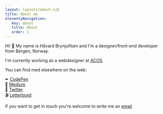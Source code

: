 ```yaml
---
layout: layouts/about.njk
title: About me
eleventyNavigation:
   key: about
   title: About
   order: 1
---
```


Hi! 👋 My name is Håvard Brynjulfsen and I'm a designer/front-end developer from Bergen, Norway.

I'm currently working as a webdesigner at [ACOS](https://acos.no).

You can find med elsewhere on the web:

✒ [CodePen](https://codepen.io/havardob/) <br />📜 [Medium](https://medium.com/@havard.brynjulfsen) <br />🐤 [Twitter](https://twitter.com/brynjulfs1) <br />🎬 [Letterboxd](https://letterboxd.com/havardob/)

If you want to get in touch you're welcome to write me an [email](mailto:havardob@hotmail.com)
